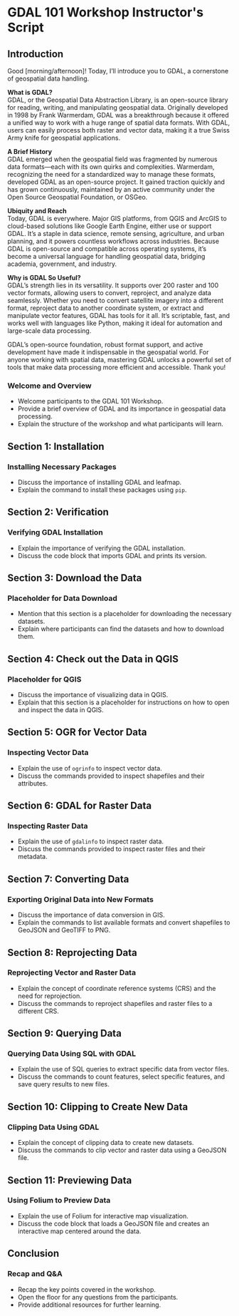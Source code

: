 # GDAL 101 Workshop Instructor's Script

## Introduction

Good [morning/afternoon]! Today, I’ll introduce you to GDAL, a cornerstone of geospatial data handling.

**What is GDAL?**  
GDAL, or the Geospatial Data Abstraction Library, is an open-source library for reading, writing, and manipulating geospatial data. Originally developed in 1998 by Frank Warmerdam, GDAL was a breakthrough because it offered a unified way to work with a huge range of spatial data formats. With GDAL, users can easily process both raster and vector data, making it a true Swiss Army knife for geospatial applications.

**A Brief History**  
GDAL emerged when the geospatial field was fragmented by numerous data formats—each with its own quirks and complexities. Warmerdam, recognizing the need for a standardized way to manage these formats, developed GDAL as an open-source project. It gained traction quickly and has grown continuously, maintained by an active community under the Open Source Geospatial Foundation, or OSGeo.

**Ubiquity and Reach**  
Today, GDAL is everywhere. Major GIS platforms, from QGIS and ArcGIS to cloud-based solutions like Google Earth Engine, either use or support GDAL. It’s a staple in data science, remote sensing, agriculture, and urban planning, and it powers countless workflows across industries. Because GDAL is open-source and compatible across operating systems, it’s become a universal language for handling geospatial data, bridging academia, government, and industry.

**Why is GDAL So Useful?**  
GDAL’s strength lies in its versatility. It supports over 200 raster and 100 vector formats, allowing users to convert, reproject, and analyze data seamlessly. Whether you need to convert satellite imagery into a different format, reproject data to another coordinate system, or extract and manipulate vector features, GDAL has tools for it all. It’s scriptable, fast, and works well with languages like Python, making it ideal for automation and large-scale data processing.

GDAL’s open-source foundation, robust format support, and active development have made it indispensable in the geospatial world. For anyone working with spatial data, mastering GDAL unlocks a powerful set of tools that make data processing more efficient and accessible. Thank you!

### Welcome and Overview
- Welcome participants to the GDAL 101 Workshop.
- Provide a brief overview of GDAL and its importance in geospatial data processing.
- Explain the structure of the workshop and what participants will learn.

## Section 1: Installation

### Installing Necessary Packages
- Discuss the importance of installing GDAL and leafmap.
- Explain the command to install these packages using `pip`.

## Section 2: Verification

### Verifying GDAL Installation
- Explain the importance of verifying the GDAL installation.
- Discuss the code block that imports GDAL and prints its version.

## Section 3: Download the Data

### Placeholder for Data Download
- Mention that this section is a placeholder for downloading the necessary datasets.
- Explain where participants can find the datasets and how to download them.

## Section 4: Check out the Data in QGIS

### Placeholder for QGIS
- Discuss the importance of visualizing data in QGIS.
- Explain that this section is a placeholder for instructions on how to open and inspect the data in QGIS.

## Section 5: OGR for Vector Data

### Inspecting Vector Data
- Explain the use of `ogrinfo` to inspect vector data.
- Discuss the commands provided to inspect shapefiles and their attributes.

## Section 6: GDAL for Raster Data

### Inspecting Raster Data
- Explain the use of `gdalinfo` to inspect raster data.
- Discuss the commands provided to inspect raster files and their metadata.

## Section 7: Converting Data

### Exporting Original Data into New Formats
- Discuss the importance of data conversion in GIS.
- Explain the commands to list available formats and convert shapefiles to GeoJSON and GeoTIFF to PNG.

## Section 8: Reprojecting Data

### Reprojecting Vector and Raster Data
- Explain the concept of coordinate reference systems (CRS) and the need for reprojection.
- Discuss the commands to reproject shapefiles and raster files to a different CRS.

## Section 9: Querying Data

### Querying Data Using SQL with GDAL
- Explain the use of SQL queries to extract specific data from vector files.
- Discuss the commands to count features, select specific features, and save query results to new files.

## Section 10: Clipping to Create New Data

### Clipping Data Using GDAL
- Explain the concept of clipping data to create new datasets.
- Discuss the commands to clip vector and raster data using a GeoJSON file.

## Section 11: Previewing Data

### Using Folium to Preview Data
- Explain the use of Folium for interactive map visualization.
- Discuss the code block that loads a GeoJSON file and creates an interactive map centered around the data.

## Conclusion

### Recap and Q&A
- Recap the key points covered in the workshop.
- Open the floor for any questions from the participants.
- Provide additional resources for further learning.

